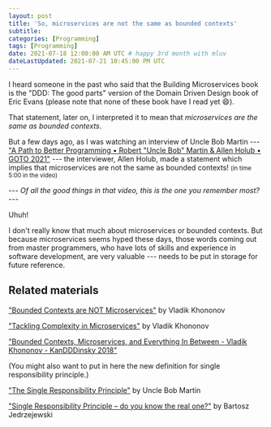 ```yaml
---
layout: post
title: 'So, microservices are not the same as bounded contexts'
subtitle: 
categories: [Programming]
tags: [Programming]
date: 2021-07-18 12:00:00 AM UTC # happy 3rd month with mluv
dateLastUpdated: 2021-07-21 10:45:00 PM UTC
---
```


<!-- July 15, 2021  5:00 AM Philippine Time -->
<!-- Finished July 16, 2021  6:18 AM Philippine Time -->
<!-- Updated July 22, 2021  6:45 AM Philippine Time -->



I heard someone in the past who said that the Building Microservices book is the "DDD: The good parts" version of the Domain Driven Design book of Eric Evans (please note that none of these book have I read yet :smile:). 
<!-- --- I tend to remember statements like that because it it a comparison between two famous books, and to be economical ... and I prefer reading a smaller book than a large one, and I prefer buying a cheaper one, and a more recently published one. ---  -->
That statement, later on, I interpreted it to mean that _microservices are the same as bounded contexts_.

But a few days ago, as I was watching an interview of Uncle Bob Martin --- ["A Path to Better Programming • Robert "Uncle Bob" Martin & Allen Holub • GOTO 2021"](https://www.youtube.com/watch?v=QnmRpHFoYLk&t=747s&ab_channel=GOTOConferences) --- the interviewer, Allen Holub, made a statement which implies that microservices are not the same as bounded contexts! <small>(in time 5:00 in the video)</small>


_--- Of all the good things in that video, this is the one you remember most? ---_


Uhuh!


I don't really know that much about microservices or bounded contexts. But because microservices seems hyped these days, those words coming out from master programmers, who have lots of skills and experience in software development, are very valuable --- needs to be put in storage for future reference.



## Related materials

["Bounded Contexts are NOT Microservices"](https://vladikk.com/2018/01/21/bounded-contexts-vs-microservices/) by Vladik Khononov

["Tackling Complexity in Microservices"](https://vladikk.com/2018/02/28/microservices/)  by Vladik Khononov

["Bounded Contexts, Microservices, and Everything In Between - Vladik Khononov - KanDDDinsky 2018"](https://www.youtube.com/watch?v=dlnu5pSsg7k&t=211s&ab_channel=KanDDDinsky)

(You might also want to put in here the new definition for single responsibility principle.)

["The Single Responsibility Principle"](https://blog.cleancoder.com/uncle-bob/2014/05/08/SingleReponsibilityPrinciple.html) by Uncle Bob Martin

["Single Responsibility Principle – do you know the real one?"](https://www.e4developer.com/2018/10/04/single-responsibility-principle-do-you-know-the-real-one/) by Bartosz Jedrzejewski

